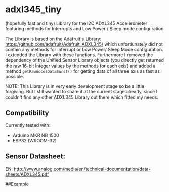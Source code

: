 # adxl345_tiny
(hopefully fast and tiny) Library for the I2C ADXL345 Accelerometer featuring methods for Interrupts and Low Power / Sleep mode configuration

The Library is based on the Adafruit's Library: https://github.com/adafruit/Adafruit_ADXL345/
which unfortiunately did not contain any methods for Interrupt or Low Power/ Sleep Mode configuration. I extended the Library with these functions. 
Furthermore I removed the dependency of the Unified Sensor Library objects (you directly get returned the raw 16-bit Integer values by the methods for each exis) and added a method `getRawAccelDataBurst()` for getting data of all three axis as fast as possible.

NOTE: This Library is in very early development stage so be a little forgiving. But I still wanted to share it at the current stage already, since I couldn't find any other ADXL345 Library out there which fitted my needs.

## Compatibility
Currently tested with:
- Arduino MKR NB 1500
- ESP32 (WROOM-32)

## Sensor Datasheet:
EN: http://www.analog.com/media/en/technical-documentation/data-sheets/ADXL345.pdf

##Example
